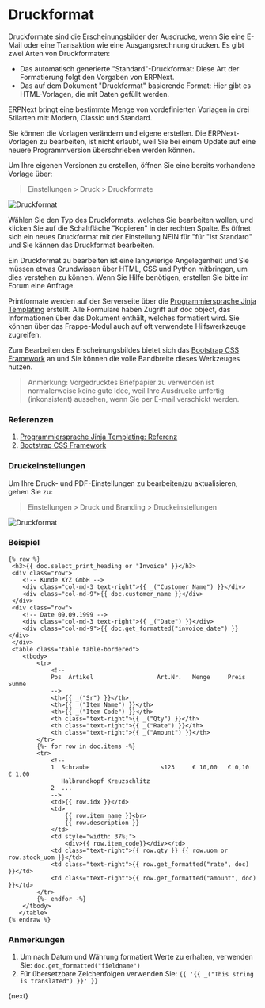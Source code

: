 <!-- add-breadcrumbs -->
# Druckformat

Druckformate sind die Erscheinungsbilder der Ausdrucke, wenn Sie eine E-Mail oder eine Transaktion wie eine Ausgangsrechnung drucken. Es gibt zwei Arten von Druckformaten:

* Das automatisch generierte "Standard"-Druckformat: Diese Art der Formatierung folgt den Vorgaben von ERPNext.
* Das auf dem Dokument "Druckformat" basierende Format: Hier gibt es HTML-Vorlagen, die  mit Daten gefüllt werden.

ERPNext bringt eine bestimmte Menge von vordefinierten Vorlagen in drei Stilarten mit: Modern, Classic und Standard.

Sie können die Vorlagen verändern und eigene erstellen. Die ERPNext-Vorlagen zu bearbeiten, ist nicht erlaubt, weil Sie bei einem Update auf eine neuere Programmversion überschrieben werden können.

Um Ihre eigenen Versionen zu erstellen, öffnen Sie eine bereits vorhandene Vorlage über:

> Einstellungen > Druck > Druckformate

![Druckformat]({{docs_base_url}}/assets/img/customize/print-settings.png)

Wählen Sie den Typ des Druckformats, welches Sie bearbeiten wollen, und klicken Sie auf die Schaltfläche "Kopieren" in der rechten Spalte. Es öffnet sich ein neues Druckformat mit der Einstellung NEIN für "für "Ist Standard" und Sie kännen das Druckformat bearbeiten.

Ein Druckformat zu bearbeiten ist eine langwierige Angelegenheit und Sie müssen etwas Grundwissen über HTML, CSS und Python mitbringen, um dies verstehen zu können. Wenn Sie Hilfe benötigen, erstellen Sie bitte im Forum eine Anfrage.

Printformate werden auf der Serverseite über die [Programmiersprache Jinja Templating](http://jinja.pocoo.org/docs/v13/templates/) erstellt. Alle Formulare haben Zugriff auf doc object, das Informationen über das Dokument enthält, welches formatiert wird. Sie können über das Frappe-Modul auch auf oft verwendete Hilfswerkzeuge zugreifen.

Zum Bearbeiten des Erscheinungsbildes bietet sich das [Bootstrap CSS Framework](http://getbootstrap.com/)  an und Sie können die volle Bandbreite dieses Werkzeuges nutzen.

> Anmerkung: Vorgedrucktes Briefpapier zu verwenden ist normalerweise keine gute Idee, weil Ihre Ausdrucke unfertig (inkonsistent) aussehen, wenn Sie per E-mail verschickt werden.

### Referenzen

1. [Programmiersprache Jinja Templating: Referenz](http://jinja.pocoo.org/docs/v13/templates/)
2. [Bootstrap CSS Framework](http://getbootstrap.com/)

### Druckeinstellungen

Um Ihre Druck- und PDF-Einstellungen zu bearbeiten/zu aktualisieren, gehen Sie zu:

> Einstellungen > Druck und Branding > Druckeinstellungen

![Druckformat]({{docs_base_url}}/assets/img/customize/print-settings.png)

### Beispiel

```jinja
{% raw %}
 <h3>{{ doc.select_print_heading or "Invoice" }}</h3>
 <div class="row">
    <!-- Kunde XYZ GmbH -->
    <div class="col-md-3 text-right">{{ _("Customer Name") }}</div>
    <div class="col-md-9">{{ doc.customer_name }}</div>
 </div>
 <div class="row">
    <!-- Date 09.09.1999 -->
    <div class="col-md-3 text-right">{{ _("Date") }}</div>
    <div class="col-md-9">{{ doc.get_formatted("invoice_date") }}</div>
 </div>
 <table class="table table-bordered">
    <tbody>
        <tr>
            <!--
            Pos  Artikel                  Art.Nr.   Menge     Preis     Summe
            -->
            <th>{{ _("Sr") }}</th>
            <th>{{ _("Item Name") }}</th>
            <th>{{ _("Item Code") }}</th>
            <th class="text-right">{{ _("Qty") }}</th>
            <th class="text-right">{{ _("Rate") }}</th>
            <th class="text-right">{{ _("Amount") }}</th>
        </tr>
        {%- for row in doc.items -%}
        <tr>
            <!--
            1  Schraube                    s123     € 10,00   € 0,10   € 1,00
               Halbrundkopf Kreuzschlitz
            2  ...
            -->
            <td>{{ row.idx }}</td>
            <td>
                {{ row.item_name }}<br>
                {{ row.description }}
            </td>
            <td style="width: 37%;">
                <div>{{ row.item_code}}</div></td>
            <td class="text-right">{{ row.qty }} {{ row.uom or row.stock_uom }}</td>
            <td class="text-right">{{ row.get_formatted("rate", doc) }}</td>
            <td class="text-right">{{ row.get_formatted("amount", doc) }}</td>
        </tr>
        {%- endfor -%}
    </tbody>
   </table>
{% endraw %}
```

### Anmerkungen

1. Um nach Datum und Währung formatiert Werte zu erhalten, verwenden Sie: `doc.get_formatted("fieldname")`
1. Für übersetzbare Zeichenfolgen verwenden Sie: `{{ '{{ _("This string is translated") }}' }}`

{next}
